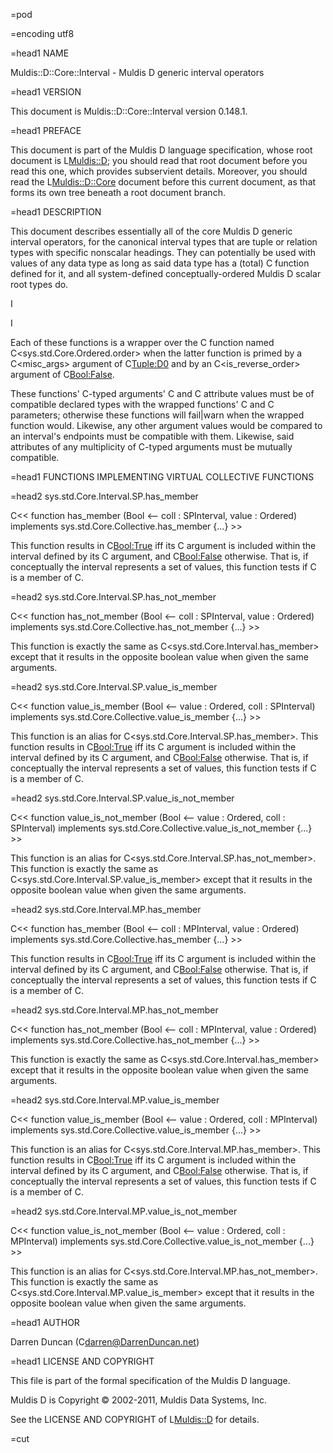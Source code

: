 =pod

=encoding utf8

=head1 NAME

Muldis::D::Core::Interval - Muldis D generic interval operators

=head1 VERSION

This document is Muldis::D::Core::Interval version 0.148.1.

=head1 PREFACE

This document is part of the Muldis D language specification, whose root
document is L<Muldis::D>; you should read that root document before
you read this one, which provides subservient details.  Moreover, you
should read the L<Muldis::D::Core> document before this current
document, as that forms its own tree beneath a root document branch.

=head1 DESCRIPTION

This document describes essentially all of the core Muldis D generic
interval operators, for the canonical interval types that are tuple or
relation types with specific nonscalar headings.  They can potentially be
used with values of any data type as long as said data type has a (total)
C<order-determination> function defined for it, and all system-defined
conceptually-ordered Muldis D scalar root types do.

I<This documentation is pending.>

I<Most functions that should be in this document are pending.>

Each of these functions is a wrapper over the C<order-determination>
function named C<sys.std.Core.Ordered.order> when the latter function is
primed by a C<misc_args> argument of C<Tuple:D0> and by
an C<is_reverse_order> argument of C<Bool:False>.

These functions' C<SPInterval>-typed arguments' C<min> and C<max> attribute
values must be of compatible declared types with the wrapped functions'
C<topic> and C<other> parameters; otherwise these functions will fail|warn
when the wrapped function would.  Likewise, any other argument values would
be compared to an interval's endpoints must be compatible with them.
Likewise, said attributes of any multiplicity of C<SPInterval>-typed
arguments must be mutually compatible.

=head1 FUNCTIONS IMPLEMENTING VIRTUAL COLLECTIVE FUNCTIONS

=head2 sys.std.Core.Interval.SP.has_member

C<< function has_member (Bool <-- coll : SPInterval, value : Ordered)
implements sys.std.Core.Collective.has_member {...} >>

This function results in C<Bool:True> iff its C<value> argument is included
within the interval defined by its C<coll> argument, and C<Bool:False>
otherwise.  That is, if conceptually the interval represents a set of
values, this function tests if C<value> is a member of C<coll>.

=head2 sys.std.Core.Interval.SP.has_not_member

C<< function has_not_member (Bool <-- coll : SPInterval, value : Ordered)
implements sys.std.Core.Collective.has_not_member {...} >>

This function is exactly the same as C<sys.std.Core.Interval.has_member>
except that it results in the opposite boolean value when given the same
arguments.

=head2 sys.std.Core.Interval.SP.value_is_member

C<< function value_is_member (Bool <-- value : Ordered, coll : SPInterval)
implements sys.std.Core.Collective.value_is_member {...} >>

This function is an alias for C<sys.std.Core.Interval.SP.has_member>.  This
function results in C<Bool:True> iff its C<value> argument is included
within the interval defined by its C<coll> argument, and C<Bool:False>
otherwise.  That is, if conceptually the interval represents a set of
values, this function tests if C<value> is a member of C<coll>.

=head2 sys.std.Core.Interval.SP.value_is_not_member

C<< function value_is_not_member (Bool <--
value : Ordered, coll : SPInterval)
implements sys.std.Core.Collective.value_is_not_member {...} >>

This function is an alias for C<sys.std.Core.Interval.SP.has_not_member>.
This function is exactly the same as
C<sys.std.Core.Interval.SP.value_is_member> except that it
results in the opposite boolean value when given the same arguments.

=head2 sys.std.Core.Interval.MP.has_member

C<< function has_member (Bool <-- coll : MPInterval, value : Ordered)
implements sys.std.Core.Collective.has_member {...} >>

This function results in C<Bool:True> iff its C<value> argument is included
within the interval defined by its C<coll> argument, and C<Bool:False>
otherwise.  That is, if conceptually the interval represents a set of
values, this function tests if C<value> is a member of C<coll>.

=head2 sys.std.Core.Interval.MP.has_not_member

C<< function has_not_member (Bool <-- coll : MPInterval, value : Ordered)
implements sys.std.Core.Collective.has_not_member {...} >>

This function is exactly the same as C<sys.std.Core.Interval.has_member>
except that it results in the opposite boolean value when given the same
arguments.

=head2 sys.std.Core.Interval.MP.value_is_member

C<< function value_is_member (Bool <-- value : Ordered, coll : MPInterval)
implements sys.std.Core.Collective.value_is_member {...} >>

This function is an alias for C<sys.std.Core.Interval.MP.has_member>.  This
function results in C<Bool:True> iff its C<value> argument is included
within the interval defined by its C<coll> argument, and C<Bool:False>
otherwise.  That is, if conceptually the interval represents a set of
values, this function tests if C<value> is a member of C<coll>.

=head2 sys.std.Core.Interval.MP.value_is_not_member

C<< function value_is_not_member (Bool <--
value : Ordered, coll : MPInterval)
implements sys.std.Core.Collective.value_is_not_member {...} >>

This function is an alias for C<sys.std.Core.Interval.MP.has_not_member>.
This function is exactly the same as
C<sys.std.Core.Interval.MP.value_is_member> except that it
results in the opposite boolean value when given the same arguments.

=head1 AUTHOR

Darren Duncan (C<darren@DarrenDuncan.net>)

=head1 LICENSE AND COPYRIGHT

This file is part of the formal specification of the Muldis D language.

Muldis D is Copyright © 2002-2011, Muldis Data Systems, Inc.

See the LICENSE AND COPYRIGHT of L<Muldis::D> for details.

=cut
